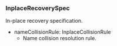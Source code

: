 ### InplaceRecoverySpec
In-place recovery specification.

- nameCollisionRule: InplaceCollisionRule
  - Name collision resolution rule.
